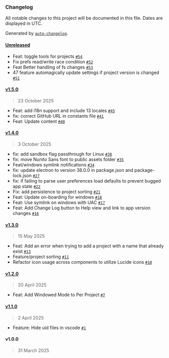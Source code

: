 ### Changelog

All notable changes to this project will be documented in this file. Dates are displayed in UTC.

Generated by [`auto-changelog`](https://github.com/CookPete/auto-changelog).

#### [Unreleased](https://github.com/godotlauncher/launcher/compare/v1.5.0...HEAD)

- Feat: toggle tools for projects [`#54`](https://github.com/godotlauncher/launcher/pull/54)
- Fix prefs read/write race condition [`#52`](https://github.com/godotlauncher/launcher/pull/52)
- Feat Better handling of fs changes [`#53`](https://github.com/godotlauncher/launcher/pull/53)
- 47 feature automagically update settings if project version is changed [`#51`](https://github.com/godotlauncher/launcher/pull/51)

#### [v1.5.0](https://github.com/godotlauncher/launcher/compare/v1.4.0...v1.5.0)

> 23 October 2025

- Feat: add i18n support and include 13 locales [`#45`](https://github.com/godotlauncher/launcher/pull/45)
- fix: correct GitHub URL in constants file [`#41`](https://github.com/godotlauncher/launcher/pull/41)
- Feat: Update content [`#40`](https://github.com/godotlauncher/launcher/pull/40)

#### [v1.4.0](https://github.com/godotlauncher/launcher/compare/v1.3.0...v1.4.0)

> 3 October 2025

- fix: add sandbox flag passthrough for Linux [`#38`](https://github.com/godotlauncher/launcher/pull/38)
- fix: move Nunito Sans font to public assets folder [`#35`](https://github.com/godotlauncher/launcher/pull/35)
- Feat/windows symlink notifications [`#34`](https://github.com/godotlauncher/launcher/pull/34)
- fix: update electron to version 38.0.0 in package.json and package-lock.json [`#27`](https://github.com/godotlauncher/launcher/pull/27)
- fix: if failing to parse user preferences load defaults to prevent bugged app state [`#22`](https://github.com/godotlauncher/launcher/pull/22)
- Fix: add persistence to project sorting [`#21`](https://github.com/godotlauncher/launcher/pull/21)
- Feat: Update on-boarding for windows [`#18`](https://github.com/godotlauncher/launcher/pull/18)
- Feat: Use symlink on windows with UAC [`#17`](https://github.com/godotlauncher/launcher/pull/17)
- Feat: Add Change Log button to Help view and link to app version changes [`#16`](https://github.com/godotlauncher/launcher/pull/16)

#### [v1.3.0](https://github.com/godotlauncher/launcher/compare/v1.2.0...v1.3.0)

> 15 May 2025

- Feat: Add an error when trying to add a project with a name that already exist [`#13`](https://github.com/godotlauncher/launcher/pull/13)
- Feature/project sorting [`#11`](https://github.com/godotlauncher/launcher/pull/11)
- Refactor icon usage across components to utilize Lucide icons [`#10`](https://github.com/godotlauncher/launcher/pull/10)

#### [v1.2.0](https://github.com/godotlauncher/launcher/compare/v1.1.0...v1.2.0)

> 20 April 2025

- Feat: Add Windowed Mode to Per Project [`#7`](https://github.com/godotlauncher/launcher/pull/7)

#### [v1.1.0](https://github.com/godotlauncher/launcher/compare/v1.0.0...v1.1.0)

> 2 April 2025

- Feature: Hide uid files in vscode [`#1`](https://github.com/godotlauncher/launcher/pull/1)

#### v1.0.0

> 31 March 2025
